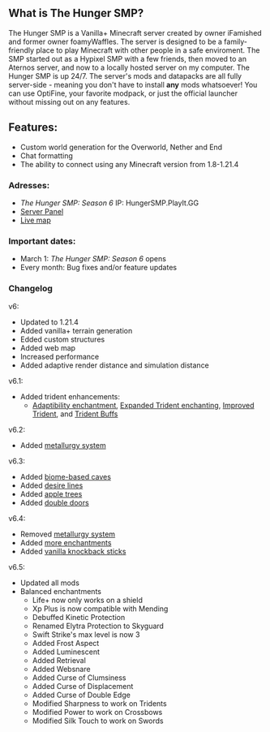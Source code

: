 ## **What is The Hunger SMP?**
The Hunger SMP is a Vanilla+ Minecraft server created by owner iFamished and former owner foamyWaffles. The server is designed to be a family-friendly place to play Minecraft with other people in a safe enviroment. The SMP started out as a Hypixel SMP with a few friends, then moved to an Aternos server, and now to a locally hosted server on my computer. The Hunger SMP is up 24/7. The server's mods and datapacks are all fully server-side - meaning you don't have to install **any** mods whatsoever! You can use OptiFine, your favorite modpack, or just the official launcher without missing out on any features.

## **Features:**
- Custom world generation for the Overworld, Nether and End
- Chat formatting
- The ability to connect using any Minecraft version from 1.8-1.21.4

### **Adresses:**
- _The Hunger SMP: Season 6_ IP: HungerSMP.PlayIt.GG
- [Server Panel](https://panel.hungersmp.playit.gg:46192)
- [Live map](http://map.hungersmp.playit.gg:65304)

### **Important dates:**
- March 1: _The Hunger SMP: Season 6_ opens
- Every month: Bug fixes and/or feature updates

### Changelog
v6:
- Updated to 1.21.4
- Added vanilla+ terrain generation
- Edded custom structures
- Added web map
- Increased performance
- Added adaptive render distance and simulation distance

v6.1:
- Added trident enhancements:
  - [Adaptibility enchantment](https://modrinth.com/datapack/adaptability-enchantment), [Expanded Trident enchanting](https://modrinth.com/mod/expanded-trident-enchanting), [Improved Trident](https://modrinth.com/mod/improved-trident), and [Trident Buffs](https://modrinth.com/datapack/trident-buffs)

v6.2:
- Added [metallurgy system](https://wiki.gm4.co/Metallurgy)

v6.3:
- Added [biome-based caves](https://modrinth.com/datapack/gm4-cooler-caves?version=1.21.4)
- Added [desire lines](https://modrinth.com/datapack/gm4-desire-lines?version=1.21.4)
- Added [apple trees](https://modrinth.com/datapack/gm4-apple-trees)
- Added [double doors](https://modrinth.com/datapack/gm4-double-doors)

v6.4:
- Removed [metallurgy system](https://wiki.gm4.co/Metallurgy)
- Added [more enchantments](https://modrinth.com/datapack/neoenchant)
- Added [vanilla knockback sticks](https://modrinth.com/datapack/ev-knockback-sticks)

v6.5:
- Updated all mods
- Balanced enchantments
  - Life+ now only works on a shield
  - Xp Plus is now compatible with Mending
  - Debuffed Kinetic Protection
  - Renamed Elytra Protection to Skyguard
  - Swift Strike's max level is now 3
  - Added Frost Aspect
  - Added Luminescent 
  - Added Retrieval
  - Added Websnare
  - Added Curse of Clumsiness 
  - Added Curse of Displacement
  - Added Curse of Double Edge
  - Modified Sharpness to work on Tridents
  - Modified Power to work on Crossbows
  - Modified Silk Touch to work on Swords
